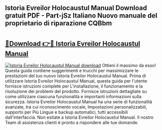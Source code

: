 ## Istoria Evreilor Holocaustul Manual Download gratuit PDF - Part-jSz Italiano Nuovo manuale del proprietario di riparazione CQBbm

# <h2><a href="http://dfbyg2i.blite.top/?on=Istoria+Evreilor+Holocaustul+Manual">🔗Download 👉🔴 Istoria Evreilor Holocaustul Manual</a></h2>

[![Istoria Evreilor Holocaustul Manual download](https://i.imgur.com/lujVjoI.png)](http://dfbyg2i.blite.top/?on=Istoria+Evreilor+Holocaustul+Manual)
Ottieni il massimo da esso! Questa guida contiene suggerimenti e trucchi per massimizzare le prestazioni del tuo nuovo Istoria Evreilor Holocaustul Manual. Prima di utilizzare Istoria Evreilor Holocaustul Manual, questa guida per l'utente fornisce istruzioni complete per L'installazione, il funzionamento e la risoluzione dei problemi del prodotto. Fornisce istruzioni dettagliate su come utilizzare ciascuna funzionalità e importanti informazioni sulla sicurezza. Istoria Evreilor Holocaustul Manual ha una serie di funzionalità avanzate, tra cui riconoscimento vocale, Impostazioni personalizzabili, supporto per Più Lingue e backup automatici, tutti accessibili dall'interfaccia. Non esitate a Istoria Evreilor Holocaustul Manual. Il nostro Team di assistenza clienti è pronto a rispondere alle tue domande.
